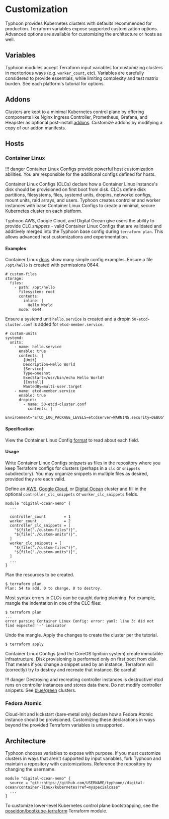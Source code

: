 # Customization

Typhoon provides Kubernetes clusters with defaults recommended for production. Terraform variables expose supported customization options. Advanced options are available for customizing the architecture or hosts as well.

## Variables

Typhoon modules accept Terraform input variables for customizing clusters in meritorious ways (e.g. `worker_count`, etc). Variables are carefully considered to provide essentials, while limiting complexity and test matrix burden. See each platform's tutorial for options.

## Addons

Clusters are kept to a minimal Kubernetes control plane by offering components like Nginx Ingress Controller, Prometheus, Grafana, and Heapster as optional post-install [addons](https://github.com/poseidon/typhoon/tree/master/addons). Customize addons by modifying a copy of our addon manifests.

## Hosts

### Container Linux

!!! danger
    Container Linux Configs provide powerful host customization abilities. You are responsible for the additional configs defined for hosts.

Container Linux Configs (CLCs) declare how a Container Linux instance's disk should be provisioned on first boot from disk. CLCs define disk partitions, filesystems, files, systemd units, dropins, networkd configs, mount units, raid arrays, and users. Typhoon creates controller and worker instances with base Container Linux Configs to create a minimal, secure Kubernetes cluster on each platform.

Typhoon AWS, Google Cloud, and Digital Ocean give users the ability to provide CLC *snippets* - valid Container Linux Configs that are validated and additively merged into the Typhoon base config during `terraform plan`. This allows advanced host customizations and experimentation.

#### Examples

Container Linux [docs](https://coreos.com/os/docs/latest/clc-examples.html) show many simple config examples. Ensure a file `/opt/hello` is created with permissions 0644. 

```
# custom-files
storage:
  files:
    - path: /opt/hello
      filesystem: root
      contents:
        inline: |
          Hello World
      mode: 0644
```

Ensure a systemd unit `hello.service` is created and a dropin `50-etcd-cluster.conf` is added for `etcd-member.service`.

```
# custom-units
systemd:
  units:
    - name: hello.service
      enable: true
      contents: |
        [Unit]
        Description=Hello World
        [Service]
        Type=oneshot
        ExecStart=/usr/bin/echo Hello World!
        [Install]
        WantedBy=multi-user.target
    - name: etcd-member.service
      enable: true
      dropins:
        - name: 50-etcd-cluster.conf
          contents: |
            Environment="ETCD_LOG_PACKAGE_LEVELS=etcdserver=WARNING,security=DEBUG"
```

#### Specification

View the Container Linux Config [format](https://coreos.com/os/docs/1576.4.0/configuration.html) to read about each field.

#### Usage

Write Container Linux Configs *snippets* as files in the repository where you keep Terraform configs for clusters (perhaps in a `clc` or `snippets` subdirectory). You may organize snippets in multiple files as desired, provided they are each valid.

Define an [AWS](https://typhoon.psdn.io/aws/#cluster), [Google Cloud](https://typhoon.psdn.io/google-cloud/#cluster), or [Digital Ocean](https://typhoon.psdn.io/digital-ocean/#cluster) cluster and fill in the optional `controller_clc_snippets` or `worker_clc_snippets` fields.

```
module "digital-ocean-nemo" {
  ...

  controller_count        = 1
  worker_count            = 2
  controller_clc_snippets = [
    "${file("./custom-files")}",
    "${file("./custom-units")}",
  ]
  worker_clc_snippets = [
    "${file("./custom-files")}",
    "${file("./custom-units")}",
  ]
  ...
}
```

Plan the resources to be created.

```
$ terraform plan
Plan: 54 to add, 0 to change, 0 to destroy.
```

Most syntax errors in CLCs can be caught during planning. For example, mangle the indentation in one of the CLC files:

```
$ terraform plan
...
error parsing Container Linux Config: error: yaml: line 3: did not find expected '-' indicator
```

Undo the mangle. Apply the changes to create the cluster per the tutorial.

```
$ terraform apply
```

Container Linux Configs (and the CoreOS Ignition system) create immutable infrastructure. Disk provisioning is performed only on first boot from disk. That means if you change a snippet used by an instance, Terraform will (correctly) try to destroy and recreate that instance. Be careful!

!!! danger
    Destroying and recreating controller instances is destructive! etcd runs on controller instances and stores data there. Do not modify controller snippets. See [blue/green](https://typhoon.psdn.io/topics/maintenance/#upgrades) clusters.

### Fedora Atomic

Cloud-Init and kickstart (bare-metal only) declare how a Fedora Atomic instance should be provisioned. Customizing these declarations in ways beyond the provided Terraform variables is unsupported.

## Architecture

Typhoon chooses variables to expose with purpose. If you must customize clusters in ways that aren't supported by input variables, fork Typhoon and maintain a repository with customizations. Reference the repository by changing the username.

```
module "digital-ocean-nemo" {
  source = "git::https://github.com/USERNAME/typhoon//digital-ocean/container-linux/kubernetes?ref=myspecialcase"
  ...
}
```

To customize lower-level Kubernetes control plane bootstrapping, see the [poseidon/bootkube-terraform](https://github.com/poseidon/bootkube-terraform) Terraform module.

